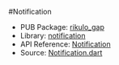 #Notification

* PUB Package: [rikulo_gap](http://pub.dartlang.org/packages/rikulo_gap)
* Library: [notification](gap:)
* API Reference: [Notification](gap:notification)
* Source: [Notification.dart](source:gap:lib/src)
